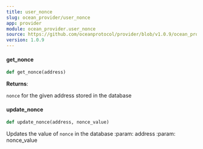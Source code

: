 ```yaml
---
title: user_nonce
slug: ocean_provider/user_nonce
app: provider
module: ocean_provider.user_nonce
source: https://github.com/oceanprotocol/provider/blob/v1.0.9/ocean_provider/user_nonce.py
version: 1.0.9
---
```

#### get\_nonce

```python
def get_nonce(address)
```

**Returns**:

`nonce` for the given address stored in the database

#### update\_nonce

```python
def update_nonce(address, nonce_value)
```

Updates the value of `nonce` in the database
:param: address
:param: nonce_value

